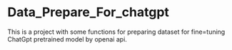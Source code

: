 # Data_Prepare_For_chatgpt
This is a project with some functions for preparing dataset for fine=tuning ChatGpt pretrained model by openai api.
